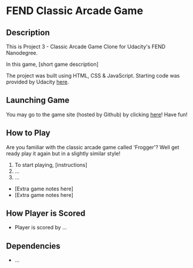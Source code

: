 # FEND Classic Arcade Game

## Description
This is Project 3 - Classic Arcade Game Clone for Udacity's FEND Nanodegree.

In this game, [short game description]

The project was built using HTML, CSS & JavaScript. Starting code was provided by Udacity [here](https://github.com/udacity/frontend-nanodegree-arcade-game).

## Launching Game
You may go to the game site (hosted by Github) by clicking [here](https://amaximo.github.io/FEND-AracdeGame/)! Have fun!

## How to Play
Are you familiar with the classic arcade game called 'Frogger'? Well get ready play it again but in a slightly similar style!

1. To start playing, [instructions]
1. ...
1. ...

* [Extra game notes here]
* [Extra game notes here]

## How Player is Scored
* Player is scored by ...

## Dependencies
* ...
